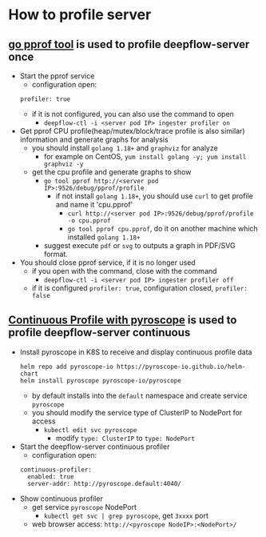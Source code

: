 # How to profile server

## [go pprof tool](https://pkg.go.dev/net/http/pprof) is used to profile deepflow-server once
- Start the pprof service
  - configuration open:
  ```
  profiler: true
  ```
  - if it is not configured, you can also use the command to open
    -  `deepflow-ctl -i <server pod IP> ingester profiler on`
- Get pprof CPU profile(heap/mutex/block/trace profile is also similar) information and generate graphs for analysis
  - you should install `golang 1.18+` and `graphviz` for analyze
    - for example on CentOS, `yum install golang -y; yum install graphviz -y`
  - get the cpu profile and generate graphs to show
    - `go tool pprof http://<server pod IP>:9526/debug/pprof/profile`
      - if not install `golang 1.18+`, you should use `curl` to get profile and name it 'cpu.pprof'
        - `curl http://<server pod IP>:9526/debug/pprof/profile -o cpu.pprof`
        - `go tool pprof cpu.pprof`, do it on another machine which installed `golang 1.18+`
    - suggest execute `pdf` or `svg` to outputs a graph in PDF/SVG format.
- You should close pprof service, if it is no longer used
  - if you open with the command, close with the command
    - `deepflow-ctl -i <server pod IP> ingester profiler off`
  - if it is configured `profiler: true`, configuration closed, `profiler: false`

## [Continuous Profile with pyroscope](https://github.com/grafana/pyroscope) is used to profile deepflow-server continuous
- Install pyroscope in K8S to receive and display continuous profile data
  ```
  helm repo add pyroscope-io https://pyroscope-io.github.io/helm-chart
  helm install pyroscope pyroscope-io/pyroscope
  ```
  - by default installs into the `default` namespace and create service `pyroscope`
  - you should modify the service type of ClusterIP to NodePort for access
    - `kubectl edit svc pyroscope`
      - modify `type: ClusterIP` to `type: NodePort`
- Start the deepflow-server continuous profiler
  - configuration open:
  ```
  continuous-profiler:
    enabled: true
    server-addr: http://pyroscope.default:4040/
  ```
- Show continuous profiler
  - get service `pyroscope` NodePort
    - `kubectl get svc | grep pyroscope`, get `3xxxx` port
  - web browser access: `http://<pyroscope NodeIP>:<NodePort>/`

